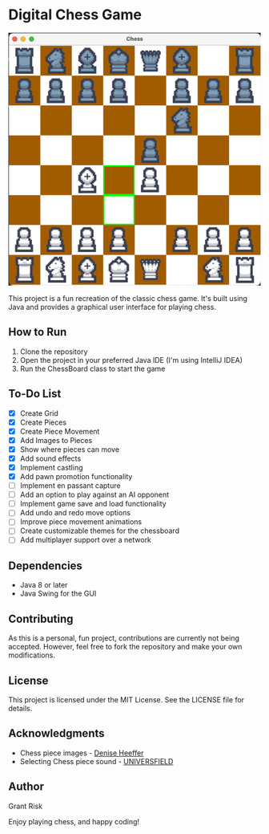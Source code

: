 # Digital Chess Game

![Chess Board Screenshot](images/board-screenshot.png)

This project is a fun recreation of the classic chess game. It's built using Java and provides a graphical user interface for playing chess.

## How to Run
1. Clone the repository
2. Open the project in your preferred Java IDE (I'm using IntelliJ IDEA)
3. Run the ChessBoard class to start the game

## To-Do List
- [x] Create Grid
- [x] Create Pieces
- [x] Create Piece Movement
- [x] Add Images to Pieces
- [x] Show where pieces can move
- [x] Add sound effects
- [x] Implement castling
- [x] Add pawn promotion functionality
- [ ] Implement en passant capture
- [ ] Add an option to play against an AI opponent
- [ ] Implement game save and load functionality
- [ ] Add undo and redo move options
- [ ] Improve piece movement animations
- [ ] Create customizable themes for the chessboard
- [ ] Add multiplayer support over a network

## Dependencies
- Java 8 or later
- Java Swing for the GUI

## Contributing
As this is a personal, fun project, contributions are currently not being accepted. However, feel free to fork the repository and make your own modifications.

## License
This project is licensed under the MIT License. See the LICENSE file for details.

## Acknowledgments
- Chess piece images - [Denise Heeffer](https://spheya.artstation.com/projects/QnaVO3)
- Selecting Chess piece sound - [UNIVERSFIELD](https://pixabay.com/sound-effects/click-button-140881/)

## Author
Grant Risk

Enjoy playing chess, and happy coding!
